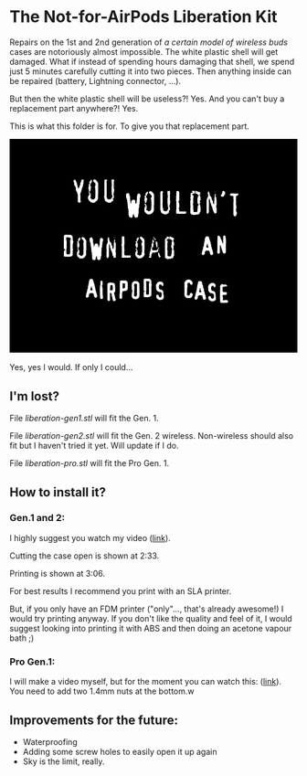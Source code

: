 # The Not-for-AirPods Liberation Kit

Repairs on the 1st and 2nd generation of *a certain model of wireless buds* cases are notoriously almost impossible. The white plastic shell will get damaged. What if instead of spending hours damaging that shell, we spend just 5 minutes carefully cutting it into two pieces. Then anything inside can be repaired (battery, Lightning connector, ...).

But then the white plastic shell will be useless?! Yes. And you can't buy a replacement part anywhere?! Yes.

This is what this folder is for. To give you that replacement part.

![You wouldn't download an AirPods case](./wouldnt_download.jpg)

Yes, yes I would. If only I could...

## I'm lost?

File *liberation-gen1.stl* will fit the Gen. 1.

File *liberation-gen2.stl* will fit the Gen. 2 wireless. Non-wireless should also fit but I haven't tried it yet. Will update if I do.

File *liberation-pro.stl* will fit the Pro Gen. 1.

## How to install it?
### Gen.1 and 2:

I highly suggest you watch my video ([link](https://www.youtube.com/watch?v=RQqk45ps9kg)).

Cutting the case open is shown at 2:33.

Printing is shown at 3:06.

For best results I recommend you print with an SLA printer.

But, if you only have an FDM printer ("only"..., that's already awesome!) I would try printing anyway. If you don't like the quality and feel of it, I would suggest looking into printing it with ABS and then doing an acetone vapour bath ;)

### Pro Gen.1:

I will make a video myself, but for the moment you can watch this: ([link](https://www.youtube.com/watch?v=f53kpgHcVZs)).
You need to add two 1.4mm nuts at the bottom.w

## Improvements for the future:

- Waterproofing
- Adding some screw holes to easily open it up again
- Sky is the limit, really.
